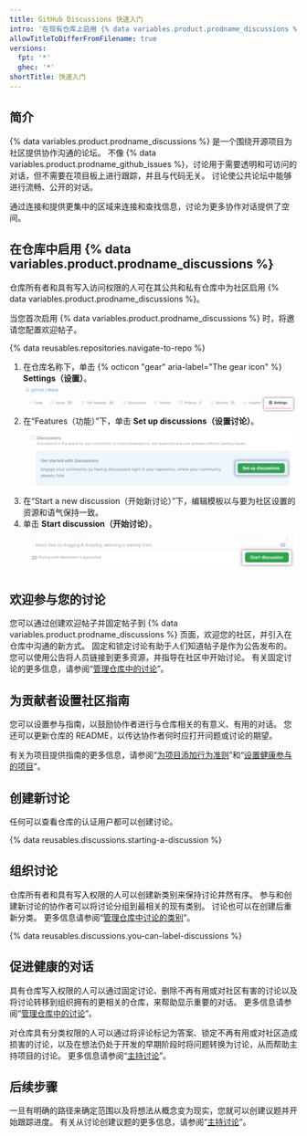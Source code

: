 ```yaml
---
title: GitHub Discussions 快速入门
intro: '在现有仓库上启用 {% data variables.product.prodname_discussions %} ，并发起与社区的对话。'
allowTitleToDifferFromFilename: true
versions:
  fpt: '*'
  ghec: '*'
shortTitle: 快速入门
---
```



## 简介

{% data variables.product.prodname_discussions %} 是一个围绕开源项目为社区提供协作沟通的论坛。 不像 {% data variables.product.prodname_github_issues %}，讨论用于需要透明和可访问的对话，但不需要在项目板上进行跟踪，并且与代码无关。 讨论使公共论坛中能够进行流畅、公开的对话。

通过连接和提供更集中的区域来连接和查找信息，讨论为更多协作对话提供了空间。

## 在仓库中启用 {% data variables.product.prodname_discussions %}

仓库所有者和具有写入访问权限的人可在其公共和私有仓库中为社区启用 {% data variables.product.prodname_discussions %}。

当您首次启用 {% data variables.product.prodname_discussions %} 时，将邀请您配置欢迎帖子。

{% data reusables.repositories.navigate-to-repo %}
1. 在仓库名称下，单击 {% octicon "gear" aria-label="The gear icon" %} **Settings（设置）**。 ![公共设置按钮](/assets/images/help/discussions/public-repo-settings.png)
1. 在“Features（功能）”下，单击 **Set up discussions（设置讨论）**。 ![在"Features（功能）"下设置讨论按钮，用于对仓库启用或禁用 GitHub Discussions](/assets/images/help/discussions/setup-discussions-button.png)
1. 在“Start a new discussion（开始新讨论）”下，编辑模板以与要为社区设置的资源和语气保持一致。
1. 单击 **Start discussion（开始讨论）**。 !["Start discussion（开始讨论）"按钮](/assets/images/help/discussions/new-discussion-start-discussion-button.png)

## 欢迎参与您的讨论

您可以通过创建欢迎帖子并固定帖子到 {% data variables.product.prodname_discussions %} 页面，欢迎您的社区，并引入在仓库中沟通的新方式。 固定和锁定讨论有助于人们知道帖子是作为公告发布的。 您可以使用公告将人员链接到更多资源，并指导在社区中开始讨论。 有关固定讨论的更多信息，请参阅“[管理仓库中的讨论](/discussions/managing-discussions-for-your-community/managing-discussions-in-your-repository#pinning-a-discussion)”。


## 为贡献者设置社区指南

您可以设置参与指南，以鼓励协作者进行与仓库相关的有意义、有用的对话。 您还可以更新仓库的 README，以传达协作者何时应打开问题或讨论的期望。

有关为项目提供指南的更多信息，请参阅“[为项目添加行为准则](/communities/setting-up-your-project-for-healthy-contributions/adding-a-code-of-conduct-to-your-project)”和“[设置健康参与的项目](/communities/setting-up-your-project-for-healthy-contributions)”。

## 创建新讨论

任何可以查看仓库的认证用户都可以创建讨论。

{% data reusables.discussions.starting-a-discussion %}

## 组织讨论

仓库所有者和具有写入权限的人可以创建新类别来保持讨论井然有序。 参与和创建新讨论的协作者可以将讨论分组到最相关的现有类别。 讨论也可以在创建后重新分类。 更多信息请参阅“[管理仓库中讨论的类别](/discussions/managing-discussions-for-your-community/managing-categories-for-discussions-in-your-repository)”。

{% data reusables.discussions.you-can-label-discussions %}

## 促进健康的对话

具有仓库写入权限的人可以通过固定讨论、删除不再有用或对社区有害的讨论以及将讨论转移到组织拥有的更相关的仓库，来帮助显示重要的对话。 更多信息请参阅“[管理仓库中的讨论](/discussions/managing-discussions-for-your-community/managing-discussions-in-your-repository)”。

对仓库具有分类权限的人可以通过将评论标记为答案、锁定不再有用或对社区造成损害的讨论，以及在想法仍处于开发的早期阶段时将问题转换为讨论，从而帮助主持项目的讨论。 更多信息请参阅“[主持讨论](/discussions/managing-discussions-for-your-community/moderating-discussions)”。

## 后续步骤

一旦有明确的路径来确定范围以及将想法从概念变为现实，您就可以创建议题并开始跟踪进度。 有关从讨论创建议题的更多信息，请参阅“[主持讨论](/discussions/managing-discussions-for-your-community/moderating-discussions)”。
